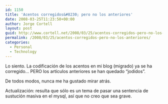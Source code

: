```yaml
---
id: 1150
title: 'Acentos corregidos&#8230; pero no los anteriores'
date: 2008-03-25T11:23:50+00:00
author: Jorge Cortell
layout: post
guid: http://www.cortell.net/2008/03/25/acentos-corregidos-pero-no-los-anteriores/
permalink: /2008/03/25/acentos-corregidos-pero-no-los-anteriores/
categories:
  - Personal
  - Technology
---
```

Lo siento. La codificación de los acentos en mi blog (migrado) ya se ha corregido&#8230; PERO los artículos anteriores se han quedado &#8220;jodidos&#8221;.

De todos modos, nunca me ha gustado mirar atrás.

Actualización: resulta que sólo es un tema de pasar una sentencia de sustución masiva en el mysql, así que no creo que sea grave.